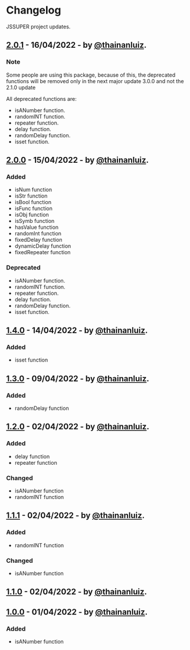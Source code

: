 # Changelog

JSSUPER project updates.

## [2.0.1] - 16/04/2022 - by [@thainanluiz].

### Note

Some people are using this package, because of this, the deprecated functions will be removed only in the next major update 3.0.0 and not the 2.1.0 update

All deprecated functions are:

- isANumber function.
- randomINT function.
- repeater function.
- delay function.
- randomDelay function.
- isset function.

## [2.0.0] - 15/04/2022 - by [@thainanluiz].

### Added

- isNum function
- isStr function
- isBool function
- isFunc function
- isObj function
- isSymb function
- hasValue function
- randomInt function
- fixedDelay function
- dynamicDelay function
- fixedRepeater function

### Deprecated

- isANumber function.
- randomINT function.
- repeater function.
- delay function.
- randomDelay function.
- isset function.

## [1.4.0] - 14/04/2022 - by [@thainanluiz].

### Added

- isset function

## [1.3.0] - 09/04/2022 - by [@thainanluiz].

### Added

- randomDelay function

## [1.2.0] - 02/04/2022 - by [@thainanluiz].

### Added

- delay function
- repeater function

### Changed

- isANumber function
- randomINT function

## [1.1.1] - 02/04/2022 - by [@thainanluiz].

### Added

- randomINT function

### Changed

- isANumber function

## [1.1.0] - 02/04/2022 - by [@thainanluiz].

## [1.0.0] - 01/04/2022 - by [@thainanluiz].

### Added

- isANumber function

[@thainanluiz]: https://github.com/thainanluiz
[1.0.0]: https://www.npmjs.com/package/jssuper/v/1.0.0
[1.1.0]: https://www.npmjs.com/package/jssuper/v/1.1.0
[1.1.1]: https://www.npmjs.com/package/jssuper/v/1.1.1
[1.2.0]: https://www.npmjs.com/package/jssuper/v/1.2.0
[1.3.0]: https://www.npmjs.com/package/jssuper/v/1.3.0
[1.4.0]: https://www.npmjs.com/package/jssuper/v/1.4.0
[2.0.0]: https://www.npmjs.com/package/jssuper/v/2.0.0
[2.0.1]: https://www.npmjs.com/package/jssuper/v/2.0.1
